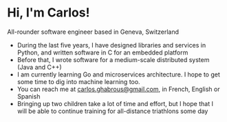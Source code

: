 # Hi, I'm Carlos!
All-rounder software engineer based in Geneva, Switzerland

* During the last five years, I have designed libraries and services in Python, and written software in C for an embedded platform
* Before that, I wrote software for a medium-scale distributed system (Java and C++)
* I am currently learning Go and microservices architecture. I hope to get some time to dig into machine learning too. 
* You can reach me at carlos.ghabrous@gmail.com, in French, English or Spanish
* Bringing up two children take a lot of time and effort, but I hope that I will be able to continue training for all-distance triathlons some day
